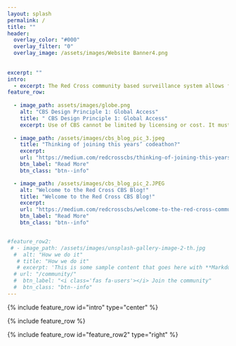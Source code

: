 ```yaml
---
layout: splash
permalink: /
title: ""
header:
  overlay_color: "#000"
  overlay_filter: "0"
  overlay_image: /assets/images/Website Banner4.png
    
 
excerpt: ""
intro: 
  - excerpt: The Red Cross community based surveillance system allows for people to report on health risks in their communities. By monitoring real-time data, we can respond to an outbreak before it spins out of control, thereby saving lives.
feature_row:
  
  - image_path: assets/images/globe.png
    alt: "CBS Design Principle 1: Global Access"
    title: " CBS Design Principle 1: Global Access"
    excerpt: Use of CBS cannot be limited by licensing or cost. It must be made available to all 190 Red Cross National Societies. If any external actor (other NGOs, WHO) wants to use CBS they should be able to take the source code, build and deploy it themselves.   
   
  - image_path: /assets/images/cbs_blog_pic_3.jpeg
    title: "Thinking of joining this years’ codeathon?"
    excerpt: 
    url: "https://medium.com/redcrosscbs/thinking-of-joining-this-years-codeathon-7c46d55f57da"
    btn_label: "Read More"
    btn_class: "btn--info"   

  - image_path: /assets/images/cbs_blog_pic_2.JPEG
    alt: "Welcome to the Red Cross CBS Blog!"
    title: "Welcome to the Red Cross CBS Blog!"
    excerpt: 
    url: "https://medium.com/redcrosscbs/welcome-to-the-red-cross-community-based-surveillance-blog-c8b450e83fef"
    btn_label: "Read More"
    btn_class: "btn--info"


#feature_row2:
 # - image_path: /assets/images/unsplash-gallery-image-2-th.jpg
  #  alt: "How we do it"
   # title: "How we do it"
   # excerpt: 'This is some sample content that goes here with **Markdown** formatting. Right aligned with' 
  # url: "/community/"
  #  btn_label: "<i class='fas fa-users'></i> Join the community"
  #  btn_class: "btn--info"
---
```


{% include feature_row id="intro" type="center" %}

{% include feature_row %}

{% include feature_row id="feature_row2" type="right" %}
